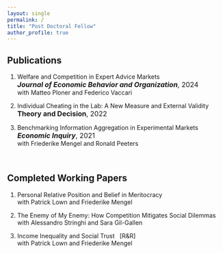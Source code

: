```yaml
---
layout: single
permalink: /
title: "Post Doctoral Fellow"
author_profile: true
---
```


## Publications
1. Welfare and Competition in Expert Advice Markets<br>
    <span style="font-size:16px;">***Journal of Economic Behavior and Organization***, 2024</span><br>
    <span style="font-size:14px;">with Matteo Ploner and Federico Vaccari</span>

2. Individual Cheating in the Lab: A New Measure and External Validity<br>
    <span style="font-size:16px;">**Theory and Decision**, 2022</span>

3. Benchmarking Information Aggregation in Experimental Markets<br>
    <span style="font-size:16px;">***Economic Inquiry***, 2021</span><br>
    <span style="font-size:14px;">with Friederike Mengel and Ronald Peeters</span>
<br>

## Completed Working Papers
1. Personal Relative Position and Belief in Meritocracy<br>
    <span style="font-size:14px;">with Patrick Lown and Friederike Mengel</span>

2. The Enemy of My Enemy: How Competition Mitigates Social Dilemmas<br>
    <span style="font-size:14px;">with Alessandro Stringhi and Sara Gil-Gallen</span>

3. Income Inequality and Social Trust &nbsp; [R&R]<br>
    <span style="font-size:14px;">with Patrick Lown and Friederike Mengel</span>


